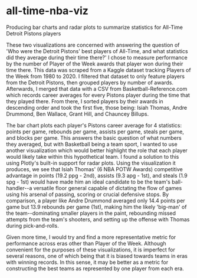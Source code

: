 # all-time-nba-viz
Producing bar charts and radar plots to summarize statistics for All-Time Detroit Pistons players 

These two visualizations are concerned with answering the question of 'Who were the Detroit Pistons' best players of All-Time, and what statistics did they average during their time there?' I chose to measure performance by the number of Player of the Week awards that player won during their time there. This data was scraped from a Kaggle dataset tracking Players of the Week from 1980 to 2020. I filtered that dataset to only feature players from the Detroit Pistons, then grouped players by number of awards. Afterwards, I merged that data with a CSV from Basketball-Reference.com which records career averages for every Pistons player during the time that they played there. From there, I sorted players by their awards in descending order and took the first five, those being: Isiah Thomas, Andre Drummond, Ben Wallace, Grant Hill, and Chauncey Billups.

The bar chart plots each player's Pistons career average for 4 statistics: points per game, rebounds per game, assists per game, steals per game, and blocks per game. This answers the basic question of what numbers they averaged, but with Basketball being a team sport, I wanted to use another visualization which would better highlight the role that each player would likely take within this hypothetical team. I found a solution to this using Plotly's built-in support for radar plots. Using the visualization it produces, we see that Isiah Thomas' (6 NBA POTW Awards) competitive advantage in points (19.2 ppg - 2nd), assists (9.3 apg - 1st), and steals (1.9 spg - 1st) would have made him an ideal candidate to be the team's ball-handler--a versatile floor general capable of dictating the flow of games using his arsenal of passing, scoring or crucial defensive stops. By comparison, a player like Andre Drummond averaged only 14.4 points per game but 13.9 rebounds per game (1st), making him the likely 'big-man' of the team--dominating smaller players in the paint, rebounding missed attempts from the team's shooters, and setting up the offense with Thomas during pick-and-rolls.

Given more time, I would try and find a more representative metric for performance across eras other than Player of the Week. Although convenient for the purposes of these visualizations, it is imperfect for several reasons, one of which being that it  is biased towards teams in eras with winning records. In this sense, it may be better as a metric for constructing the best teams as represented by one player from each era.
